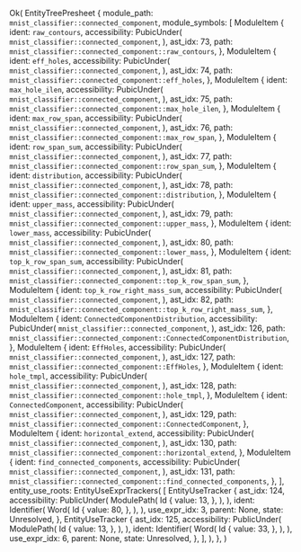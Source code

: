 Ok(
    EntityTreePresheet {
        module_path: `mnist_classifier::connected_component`,
        module_symbols: [
            ModuleItem {
                ident: `raw_contours`,
                accessibility: PubicUnder(
                    `mnist_classifier::connected_component`,
                ),
                ast_idx: 73,
                path: `mnist_classifier::connected_component::raw_contours`,
            },
            ModuleItem {
                ident: `eff_holes`,
                accessibility: PubicUnder(
                    `mnist_classifier::connected_component`,
                ),
                ast_idx: 74,
                path: `mnist_classifier::connected_component::eff_holes`,
            },
            ModuleItem {
                ident: `max_hole_ilen`,
                accessibility: PubicUnder(
                    `mnist_classifier::connected_component`,
                ),
                ast_idx: 75,
                path: `mnist_classifier::connected_component::max_hole_ilen`,
            },
            ModuleItem {
                ident: `max_row_span`,
                accessibility: PubicUnder(
                    `mnist_classifier::connected_component`,
                ),
                ast_idx: 76,
                path: `mnist_classifier::connected_component::max_row_span`,
            },
            ModuleItem {
                ident: `row_span_sum`,
                accessibility: PubicUnder(
                    `mnist_classifier::connected_component`,
                ),
                ast_idx: 77,
                path: `mnist_classifier::connected_component::row_span_sum`,
            },
            ModuleItem {
                ident: `distribution`,
                accessibility: PubicUnder(
                    `mnist_classifier::connected_component`,
                ),
                ast_idx: 78,
                path: `mnist_classifier::connected_component::distribution`,
            },
            ModuleItem {
                ident: `upper_mass`,
                accessibility: PubicUnder(
                    `mnist_classifier::connected_component`,
                ),
                ast_idx: 79,
                path: `mnist_classifier::connected_component::upper_mass`,
            },
            ModuleItem {
                ident: `lower_mass`,
                accessibility: PubicUnder(
                    `mnist_classifier::connected_component`,
                ),
                ast_idx: 80,
                path: `mnist_classifier::connected_component::lower_mass`,
            },
            ModuleItem {
                ident: `top_k_row_span_sum`,
                accessibility: PubicUnder(
                    `mnist_classifier::connected_component`,
                ),
                ast_idx: 81,
                path: `mnist_classifier::connected_component::top_k_row_span_sum`,
            },
            ModuleItem {
                ident: `top_k_row_right_mass_sum`,
                accessibility: PubicUnder(
                    `mnist_classifier::connected_component`,
                ),
                ast_idx: 82,
                path: `mnist_classifier::connected_component::top_k_row_right_mass_sum`,
            },
            ModuleItem {
                ident: `ConnectedComponentDistribution`,
                accessibility: PubicUnder(
                    `mnist_classifier::connected_component`,
                ),
                ast_idx: 126,
                path: `mnist_classifier::connected_component::ConnectedComponentDistribution`,
            },
            ModuleItem {
                ident: `EffHoles`,
                accessibility: PubicUnder(
                    `mnist_classifier::connected_component`,
                ),
                ast_idx: 127,
                path: `mnist_classifier::connected_component::EffHoles`,
            },
            ModuleItem {
                ident: `hole_tmpl`,
                accessibility: PubicUnder(
                    `mnist_classifier::connected_component`,
                ),
                ast_idx: 128,
                path: `mnist_classifier::connected_component::hole_tmpl`,
            },
            ModuleItem {
                ident: `ConnectedComponent`,
                accessibility: PubicUnder(
                    `mnist_classifier::connected_component`,
                ),
                ast_idx: 129,
                path: `mnist_classifier::connected_component::ConnectedComponent`,
            },
            ModuleItem {
                ident: `horizontal_extend`,
                accessibility: PubicUnder(
                    `mnist_classifier::connected_component`,
                ),
                ast_idx: 130,
                path: `mnist_classifier::connected_component::horizontal_extend`,
            },
            ModuleItem {
                ident: `find_connected_components`,
                accessibility: PubicUnder(
                    `mnist_classifier::connected_component`,
                ),
                ast_idx: 131,
                path: `mnist_classifier::connected_component::find_connected_components`,
            },
        ],
        entity_use_roots: EntityUseExprTrackers(
            [
                EntityUseTracker {
                    ast_idx: 124,
                    accessibility: PublicUnder(
                        ModulePath(
                            Id {
                                value: 13,
                            },
                        ),
                    ),
                    ident: Identifier(
                        Word(
                            Id {
                                value: 80,
                            },
                        ),
                    ),
                    use_expr_idx: 3,
                    parent: None,
                    state: Unresolved,
                },
                EntityUseTracker {
                    ast_idx: 125,
                    accessibility: PublicUnder(
                        ModulePath(
                            Id {
                                value: 13,
                            },
                        ),
                    ),
                    ident: Identifier(
                        Word(
                            Id {
                                value: 33,
                            },
                        ),
                    ),
                    use_expr_idx: 6,
                    parent: None,
                    state: Unresolved,
                },
            ],
        ),
    },
)